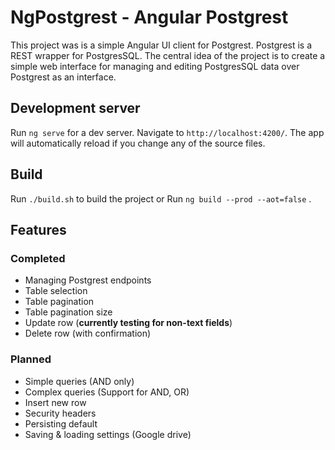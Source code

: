 # NgPostgrest - Angular Postgrest

This project was is a simple Angular UI client for Postgrest. Postgrest is a REST wrapper for PostgresSQL. The central idea of the project is to create a simple web interface for managing and editing PostgresSQL data over Postgrest as an interface.

## Development server

Run `ng serve` for a dev server. Navigate to `http://localhost:4200/`. The app will automatically reload if you change any of the source files.

## Build

Run `./build.sh` to build the project or
Run `ng build --prod --aot=false` .

## Features

### Completed

  - Managing Postgrest endpoints
  - Table selection
  - Table pagination
  - Table pagination size
  - Update row (**currently testing for non-text fields**)
  - Delete row (with confirmation)


### Planned

  - Simple queries (AND only)
  - Complex queries (Support for AND, OR)
  - Insert new row
  - Security headers
  - Persisting default
  - Saving & loading settings (Google drive)



